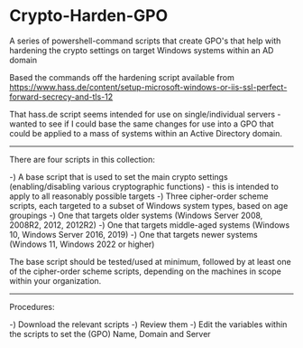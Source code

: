 # Crypto-Harden-GPO
A series of powershell-command scripts that create GPO's that help with hardening the crypto settings on target Windows systems within an AD domain

Based the commands off the hardening script available from https://www.hass.de/content/setup-microsoft-windows-or-iis-ssl-perfect-forward-secrecy-and-tls-12

That hass.de script seems intended for use on single/individual servers - wanted to see if I could base the same changes for use into a GPO that could be applied to a mass of systems within an Active Directory domain.

---

There are four scripts in this collection:

-) A base script that is used to set the main crypto settings (enabling/disabling various cryptographic functions) - this is intended to apply to all reasonably possible targets
-) Three cipher-order scheme scripts, each targeted to a subset of Windows system types, based on age groupings
    -) One that targets older systems (Windows Server 2008, 2008R2, 2012, 2012R2)
    -) One that targets middle-aged systems (Windows 10, Windows Server 2016, 2019)
    -) One that targets newer systems (Windows 11, Windows 2022 or higher)

The base script should be tested/used at minimum, followed by at least one of the cipher-order scheme scripts, depending on the machines in scope within your organization.

---

Procedures:

-) Download the relevant scripts
-) Review them
-) Edit the variables within the scripts to set the (GPO) Name, Domain and Server 

